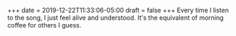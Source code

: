 +++
date = 2019-12-22T11:33:06-05:00
draft = false
+++
Every time I listen to the song, I just feel alive and understood. It's the equivalent of morning coffee for others I guess.